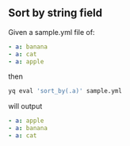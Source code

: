 
## Sort by string field
Given a sample.yml file of:
```yaml
- a: banana
- a: cat
- a: apple
```
then
```bash
yq eval 'sort_by(.a)' sample.yml
```
will output
```yaml
- a: apple
- a: banana
- a: cat
```

